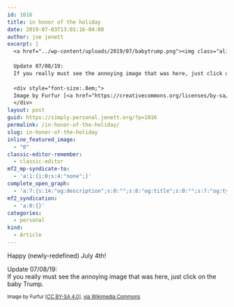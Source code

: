 ```yaml
---
id: 1016
title: in honor of the holiday
date: 2019-07-03T13:01:16-04:00
author: joe jenett
excerpt: |
  <a href="../wp-content/uploads/2019/07/babytrump.png"><img class="alignnone size-full wp-image-1015" style="float: right;margin-right:48px;" src="../wp-content/uploads/2019/07/babytrump.png" alt="" width="32"></a>Happy (newly-redefined) July 4th!
  
  Update 07/08/19:
  If you really must see the annoying image that was here, just click on the baby Trump.
  
  <div style="font-size:.8em;">
  Image by Furfur [<a href="https://creativecommons.org/licenses/by-sa/4.0">CC BY-SA 4.0</a>], <a href="https://commons.wikimedia.org/wiki/File:Baby_Trump_blimp.svg">via Wikimedia Commons</a>
  </div>
layout: post
guid: https://simply.personal.jenett.org/?p=1016
permalink: /in-honor-of-the-holiday/
slug: in-honor-of-the-holiday
inline_featured_image:
  - "0"
classic-editor-remember:
  - classic-editor
mf2_mp-syndicate-to:
  - 'a:1:{i:0;s:4:"none";}'
complete_open_graph:
  - 'a:7:{s:14:"og:description";s:0:"";s:8:"og:title";s:0:"";s:7:"og:type";s:0:"";s:12:"twitter:card";s:7:"summary";s:15:"twitter:creator";s:0:"";s:19:"twitter:description";s:0:"";s:8:"og:image";s:0:"";}'
mf2_syndication:
  - 'a:0:{}'
categories:
  - personal
kind:
  - Article
---
```

[<img class="alignnone size-full wp-image-1015" style="float: right;margin-right:48px;" src="../wp-content/uploads/2019/07/babytrump.png" alt="" width="32" srcset="../wp-content/uploads/2019/07/babytrump.png 550w, ../wp-content/uploads/2019/07/babytrump-264x300.png 264w" sizes="(max-width: 550px) 100vw, 550px">](../wp-content/uploads/2019/07/babytrump.png)Happy (newly-redefined) July 4th!

Update 07/08/19:  
If you really must see the annoying image that was here, just click on the baby Trump.

<div style="font-size:.8em;">
  Image by Furfur [<a href="https://creativecommons.org/licenses/by-sa/4.0">CC BY-SA 4.0</a>], <a href="https://commons.wikimedia.org/">via Wikimedia Commons</a>
</div>